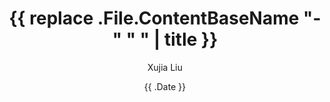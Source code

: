 ---
author: "Xujia Liu"
title: '{{ replace .File.ContentBaseName "-" " " | title }}'
summary: ""    # the summary will be shown on the home page
description: ""  # the description will be shown on the page
date: '{{ .Date }}'
weight: 10
description: "Sample article showcasing basic code syntax and formatting for HTML elements."
summary: "Sample article showcasing basic code syntax and formatting for HTML elements."
tags: []
categories: []
series: []
keywords: []
ShowToc: true
TocOpen: true
draft: true
# cover:
#   image: images/papermod-cover.png
#   hiddenInList: true
---